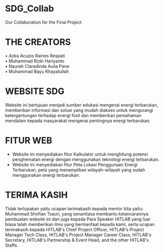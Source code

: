 # SDG_Collab
Our Collaboration for the Final Project

# THE CREATORS
• Azka Acuzio Raines Respati <br>
• Muhammad Rizki Hariyanto <br>
• Naurah Claradinda Aulia Pane <br>
• Muhammad Bayu Khayatullah <br>

# WEBSITE SDG
Website ini bertujuan menjadi sumber edukasi mengenai energi terbarukan, memberikan informasi dan solusi yang mudah diakses untuk mengurangi ketergantungan terhadap energi fosil dan memberikan pemahaman mendalam kepada masyarakat mengenai pentingnya energi terbarukan.

# FITUR WEB
 - Website ini menyediakan fitur Kalkulator untuk menghitung potensi penghematan energi dengan menggunakan teknologi energi terbarukan. <br>
 - Website ini menyediakan fitur Peta Lokasi Penggunaan Energi Terbarukan, peta yang menampilkan wilayah-wilayah yang sudah menggunakan energi terbarukan.

# TERIMA KASIH
Tidak terlupakan yaitu ucapan terimakasih kepada mentor kita yaitu: Muhammad Shofian Tsauri, yang senantiasa membantu kelancarannya pembuatan website ini dan juga kepada Para Speaker HITLAB yang luar biasa telah memberikan ilmu yang bermanfaat kepada kami, serta ucapan terimakasih kepada HITLAB's Chief Project Officer, HITLAB's Project Manager Tech Class, HITLAB's Project Manager Career Class, HITLAB's Secretary, HITLAB's Partnership & Event Head, and the other HITLAB's Staffs.


